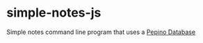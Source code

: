 # simple-notes-js

Simple notes command line program that uses a [Pepino Database](https://github.com/lucie-cupcakes/pepino)
